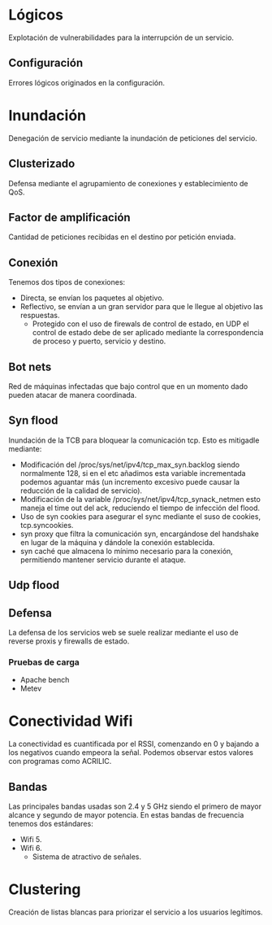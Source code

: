 # Lógicos
Explotación de vulnerabilidades para la interrupción de un servicio.
## Configuración
Errores lógicos originados en la configuración.
# Inundación
Denegación de servicio mediante la inundación de peticiones del servicio.
## Clusterizado
Defensa mediante el agrupamiento de conexiones y establecimiento de QoS.
## Factor de amplificación
Cantidad de peticiones recibidas en el destino por petición enviada.
## Conexión
Tenemos dos tipos de conexiones:
- Directa, se envían los paquetes al objetivo.
- Reflectivo, se envían a un gran servidor para que le llegue al objetivo las respuestas.
	- Protegido con el uso de firewals de control de estado, en UDP el control de estado debe de ser aplicado mediante la correspondencia de proceso y puerto, servicio y destino.
## Bot nets
Red de máquinas infectadas que bajo control que en un momento dado pueden atacar de manera coordinada.
## Syn flood
Inundación de la TCB para bloquear la comunicación tcp. Esto es mitigadle mediante:
- Modificación del /proc/sys/net/ipv4/tcp_max_syn.backlog siendo normalmente 128, si en el etc añadimos esta variable incrementada podemos aguantar más (un incremento excesivo puede causar la reducción de la calidad de servicio).
- Modificación de la variable /proc/sys/net/ipv4/tcp_synack_netmen esto maneja el time out del ack, reduciendo el tiempo de infección del flood.
- Uso de syn cookies para asegurar el sync mediante el suso de cookies, tcp.syncookies.
- syn proxy que filtra la comunicación syn, encargándose del handshake en lugar de la máquina y dándole la conexión establecida.
- syn caché que almacena lo mínimo necesario para la conexión, permitiendo mantener servicio durante el ataque.
## Udp flood
## Defensa
La defensa de los servicios web se suele realizar mediante el uso de reverse proxis y firewalls de estado.
### Pruebas de carga
- Apache bench
- Metev
# Conectividad Wifi
La conectividad es cuantificada por el RSSI, comenzando en 0 y bajando a los negativos cuando empeora la señal. Podemos observar estos valores con programas como ACRILIC.
## Bandas
Las principales bandas usadas son 2.4 y 5 GHz siendo el primero de mayor alcance y segundo de mayor potencia. En estas bandas de frecuencia tenemos dos estándares:
- Wifi 5.
- Wifi 6.
	- Sistema de atractivo de señales.
# Clustering
Creación de listas blancas para priorizar el servicio a los usuarios legítimos.